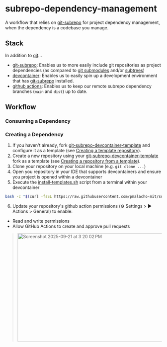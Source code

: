 # subrepo-dependency-management

A workflow that relies on [git-subrepo](https://github.com/ingydotnet/git-subrepo) for project dependency management, when the dependency is a codebase you manage.

## Stack

In addition to [git](https://git-scm.com/)...

- [git-subrepo](https://github.com/ingydotnet/git-subrepo): Enables us to more easily include git repositories as project dependencies (as compared to [git submodules](https://www.atlassian.com/git/tutorials/git-submodule) and/or [subtrees](https://www.atlassian.com/git/tutorials/git-subtree))  
- [devcontainer](https://containers.dev/): Enables us to easily spin up a development environment that has [git-subrepo](https://github.com/ingydotnet/git-subrepo) installed.
- [github actions](https://github.com/features/actions): Enables us to keep our remote subrepo dependency branches (`main` and `dist`) up to date.

## Workflow

### Consuming a Dependency

### Creating a Dependency

1. If you haven't already, fork [git-subrepo-devcontainer-template](https://github.com/pmalacho-mit/git-subrepo-devcontainer-template) and configure it as a template (see [Creating a template repository](https://docs.github.com/en/repositories/creating-and-managing-repositories/creating-a-template-repository)). 
2. Create a new repository using your [git-subrepo-devcontainer-template](https://github.com/pmalacho-mit/git-subrepo-devcontainer-template) fork as a template (see [Creating a repository from a template](https://docs.github.com/en/repositories/creating-and-managing-repositories/creating-a-repository-from-a-template)).
3. Clone your repository on your local machine (e.g. `git clone ...`)
4. Open you repository in your IDE that supports devcontainers and ensure you project is opened within a devcontainer
5. Execute the [install-templates.sh](https://github.com/pmalacho-mit/subrepo-dependency-management/blob/main/scripts/install-templates.sh) script from a terminal within your devcontainer

```bash
bash -c "$(curl -fsSL https://raw.githubusercontent.com/pmalacho-mit/subrepo-dependency-management/refs/heads/main/scripts/install-templates.sh)"
```

6. Update your repository's github action permissions (⚙️ Settings > ▶️ Actions > General) to enable:
- Read and write permissions
- Allow GitHub Actions to create and approve pull requests
> <img width="755" height="349" alt="Screenshot 2025-09-21 at 3 20 02 PM" src="https://github.com/user-attachments/assets/0595ad07-1bbb-4421-a876-161b2f1b1c24" />
